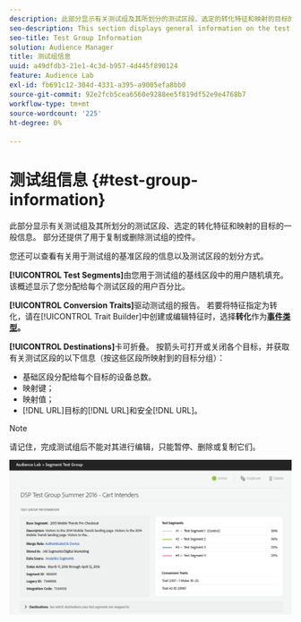 ```yaml
---
description: 此部分显示有关测试组及其所划分的测试区段、选定的转化特征和映射的目标的一般信息。 部分还提供了用于复制或删除测试组的控件。
seo-description: This section displays general information on the test group and the test segments it is divided into, the selected conversion traits and mapped destinations. The section also provides controls for duplicating or deleting the test group.
seo-title: Test Group Information
solution: Audience Manager
title: 测试组信息
uuid: a49dfdb3-21e1-4c3d-b957-4d445f890124
feature: Audience Lab
exl-id: fb691c12-304d-4331-a395-a9005efa8bb0
source-git-commit: 92e2fcb5cea6560e9288ee5f819df52e9e4768b7
workflow-type: tm+mt
source-wordcount: '225'
ht-degree: 0%

---
```


# 测试组信息 {#test-group-information}

此部分显示有关测试组及其所划分的测试区段、选定的转化特征和映射的目标的一般信息。 部分还提供了用于复制或删除测试组的控件。

您还可以查看有关用于测试组的基准区段的信息以及测试区段的划分方式。

**[!UICONTROL Test Segments]**&#x200B;由您用于测试组的基线区段中的用户随机填充。 该概述显示了您分配给每个测试区段的用户百分比。

**[!UICONTROL Conversion Traits]**&#x200B;驱动测试组的报告。 若要将特征指定为转化，请在[!UICONTROL Trait Builder]中创建或编辑特征时，选择&#x200B;**转化**&#x200B;作为&#x200B;**[事件类型](../../features/traits/create-onboarded-rule-based-traits.md)。**

**[!UICONTROL Destinations]**&#x200B;卡可折叠。 按箭头可打开或关闭各个目标，并获取有关测试区段的以下信息（按这些区段所映射到的目标分组）：

* 基础区段分配给每个目标的设备总数。
* 映射键；
* 映射值；
* [!DNL URL]目标的[!DNL URL]和安全[!DNL URL]。

>[!NOTE]
>
>请记住，完成测试组后不能对其进行编辑，只能暂停、删除或复制它们。

![](assets/test-groups-information.PNG)
